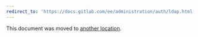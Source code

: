 ```yaml
---
redirect_to: 'https://docs.gitlab.com/ee/administration/auth/ldap.html'
---
```


This document was moved to [another location](https://docs.gitlab.com/ee/administration/auth/ldap.html).
